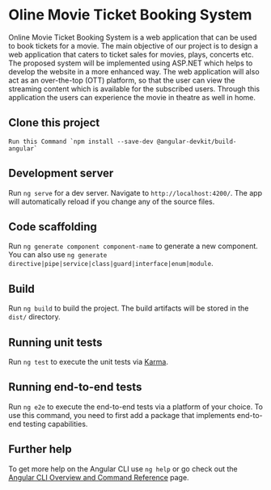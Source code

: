# Oline Movie Ticket Booking System

Online Movie Ticket Booking System is a web application that can be used to book tickets for a movie. The main objective of our project is to design a web application that caters to ticket sales for movies, plays, concerts etc. The proposed system will be implemented using ASP.NET which helps to develop the website in a more enhanced way. The web application will also act as an over-the-top (OTT) platform, so that the user can view the streaming content which is available for the subscribed users. Through this application the users can experience the movie in theatre as well in home.

## Clone this project
	Run this Command `npm install --save-dev @angular-devkit/build-angular`

## Development server

Run `ng serve` for a dev server. Navigate to `http://localhost:4200/`. The app will automatically reload if you change any of the source files.

## Code scaffolding

Run `ng generate component component-name` to generate a new component. You can also use `ng generate directive|pipe|service|class|guard|interface|enum|module`.

## Build

Run `ng build` to build the project. The build artifacts will be stored in the `dist/` directory.

## Running unit tests

Run `ng test` to execute the unit tests via [Karma](https://karma-runner.github.io).

## Running end-to-end tests

Run `ng e2e` to execute the end-to-end tests via a platform of your choice. To use this command, you need to first add a package that implements end-to-end testing capabilities.

## Further help

To get more help on the Angular CLI use `ng help` or go check out the [Angular CLI Overview and Command Reference](https://angular.io/cli) page.
